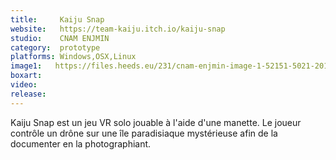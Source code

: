 ```yaml
---
title:     Kaiju Snap
website:   https://team-kaiju.itch.io/kaiju-snap
studio:    CNAM ENJMIN
category:  prototype
platforms: Windows,OSX,Linux
image1:   https://files.heeds.eu/231/cnam-enjmin-image-1-52151-5021-20180502-210637.png
boxart:
video:
release:   
---
```


Kaiju Snap est un jeu VR solo jouable à l'aide d'une manette. Le joueur contrôle un drône sur une île paradisiaque mystérieuse afin de la documenter en la photographiant.
